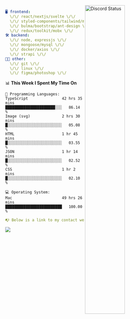 
<a href="https://discord.com/users/279302975371870218" target="_blank">
    <img width="50%" align="right" alt="Discord Status" src="https://lanyard.cnrad.dev/api/279302975371870218?bg=161B22&borderRadius=5px%205px%200%200&hideTimestamp=true&idleMessage=Just%20chillin%27%20at%20the%20moment&animated=true">
</a>

```yaml
🖥️ frontend: 
  \/\/ react/nextjs/svelte \/\/
  \/\/ styled-components/tailwind/mui/
  \/\/ bulma/bootstrap/ant-design \/\/
  \/\/ redux/toolkit/mobx \/\/
🛠 backend: 
  \/\/ node, expressjs \/\/
  \/\/ mongoose/mysql \/\/
  \/\/ docker/axios \/\/
  \/\/ strapi \/\/
👨‍💻 other: 
  \/\/ git \/\/ 
  \/\/ linux \/\/
  \/\/ figma/photoshop \/\/
```
<!--START_SECTION:waka-->
📊 **This Week I Spent My Time On** 

```text
💬 Programming Languages: 
TypeScript               42 hrs 35 mins      ██████████████████████░░░   86.14 % 
Image (svg)              2 hrs 30 mins       █░░░░░░░░░░░░░░░░░░░░░░░░   05.08 % 
HTML                     1 hr 45 mins        █░░░░░░░░░░░░░░░░░░░░░░░░   03.55 % 
JSON                     1 hr 14 mins        █░░░░░░░░░░░░░░░░░░░░░░░░   02.52 % 
CSS                      1 hr 2 mins         █░░░░░░░░░░░░░░░░░░░░░░░░   02.10 % 

💻 Operating System: 
Mac                      49 hrs 26 mins      █████████████████████████   100.00 % 
```


<!--END_SECTION:waka-->
```yaml
📭 Below is a link to my contact website 
```
<a href="https://mxns.xyz" target="_black"> <img src="https://img.shields.io/badge/website-161B22?style=for-the-badge&logo=About.me&logoColor=white"></img> <a/>
